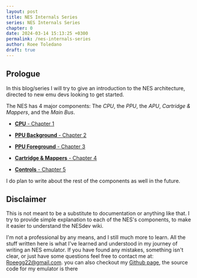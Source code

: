 ```yaml
---
layout: post
title: NES Internals Series
series: NES Internals Series
chapter: 0
date: 2024-03-14 15:13:25 +0300
permalink: /nes-internals-series
author: Roee Toledano
draft: true
---
```


## Prologue

In this blog/series I will try to give an introduction to the NES architecture, directed to new emu devs looking to get started.

The NES has 4 major components:
The _CPU_, the _PPU_, the _APU_, _Cartridge & Mappers_, and the _Main Bus_.

- [**CPU** - Chapter 1](/nes-internals-series/chapter-1)

- [**PPU Background** - Chapter 2](/nes-internals-series/chapter-2)

- [**PPU Foreground** - Chapter 3](/nes-internals-series/chapter-3)

- [**Cartridge & Mappers** - Chapter 4](/nes-internals-series/chapter-4)

- [**Controls** - Chapter 5](/nes-internals-series/chapter-5)

I do plan to write about the rest of the components as well in the future.

## Disclaimer

This is not meant to be a substitute to documentation or anything like that. I try to provide simple explanation to each of the NES's components, to make it easier to understand the NESdev wiki.

I'm not a professional by any means, and I still much more to learn. All the stuff written here is what I've learned and understood in my journey of writing an NES emulator.
If you have found any mistakes, something isn't clear, or just have some questions feel free to contact me at: [Roeegg22@gmail.com](Roeegg22@gmail.com). you can also checkout my [Github page](https://github.com/Roeegg2), the source code for my emulator is there
